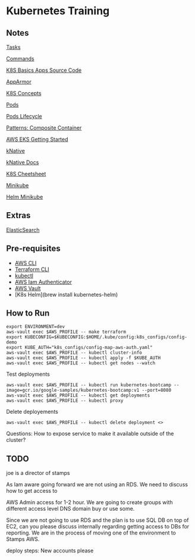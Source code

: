 # Kubernetes Training

## Notes

[Tasks](https://kubernetes.io/docs/tasks/)

[Commands](https://kubernetes.io/docs/reference/kubectl/overview/#custom-columns)

[K8S Basics Apps Source Code](https://github.com/kubernetes/website/tree/master/content/en/docs/tutorials)

[AppArmor](https://github.com/kubernetes/website/blob/master/content/en/docs/tutorials/clusters/apparmor.md)

[K8S Concepts](https://kubernetes.io/docs/concepts/)

[Pods](https://kubernetes.io/docs/concepts/workloads/pods/pod/#durability-of-pods-or-lack-thereof)

[Pods Lifecycle](https://kubernetes.io/docs/concepts/workloads/pods/pod-lifecycle/)

[Patterns: Composite Container](https://kubernetes.io/blog/2015/06/the-distributed-system-toolkit-patterns/)

[AWS EKS Getting Started](https://docs.aws.amazon.com/eks/latest/userguide/getting-started.html)

[kNative](https://github.com/knative/docs/blob/master/install/Knative-with-Minikube.md)

[kNative Docs](https://github.com/knative/docs)

[K8S Cheetsheet](https://kubernetes.io/docs/reference/kubectl/cheatsheet/)

[Minikube](https://continuous.lu/2017/04/28/minikube-and-helm-kubernetes-package-manager/)

[Helm Minikube](https://medium.com/@anthonyganga/getting-started-with-helm-tiller-in-kubernetes-part-one-3250aa99c6ac)

## Extras

[ElasticSearch](https://github.com/knative/serving/tree/master/third_party/config/monitoring/elasticsearch)

## Pre-requisites

- [AWS CLI](https://docs.aws.amazon.com/cli/latest/userguide/installing.html)
- [Terraform CLI](https://www.terraform.io/intro/getting-started/install.html)
- [kubectl](https://kubernetes.io/docs/tasks/tools/install-kubectl/)
- [AWS Iam Authenticator](https://docs.aws.amazon.com/eks/latest/userguide/getting-started.html)
- [AWS Vault](https://github.com/99designs/aws-vault)
- [K8s Helm](brew install kubernetes-helm)

## How to Run

```
export ENVIRONMENT=dev
aws-vault exec $AWS_PROFILE -- make terraform
export KUBECONFIG=$KUBECONFIG:$HOME/.kube/config:k8s_configs/config-demo
export KUBE_AUTH="k8s_configs/config-map-aws-auth.yaml"
aws-vault exec $AWS_PROFILE -- kubectl cluster-info
aws-vault exec $AWS_PROFILE -- kubectl apply -f $KUBE_AUTH
aws-vault exec $AWS_PROFILE -- kubectl get nodes --watch
```

Test deployments
```
aws-vault exec $AWS_PROFILE -- kubectl run kubernetes-bootcamp --image=gcr.io/google-samples/kubernetes-bootcamp:v1 --port=8080
aws-vault exec $AWS_PROFILE -- kubectl get deployments
aws-vault exec $AWS_PROFILE -- kubectl proxy
```

Delete deployements
```
aws-vault exec $AWS_PROFILE -- kubectl delete deployment <>
```

Questions:
How to expose service to make it available outside of the cluster?


## TODO


joe is a director of stamps

As Iam aware going forward we are not using an RDS. We need to discuss how to get access to

AWS Admin access for 1-2 hour. We are going to create groups with different access level
DNS domain buy or use some.

Since we are not going to use RDS and the plan is to use SQL DB on top of EC2, can you please discuss internally regarding getting access to DBs for reporting. We are in the process of moving one of the environment to Stamps AWS.

deploy steps:
New accounts please


